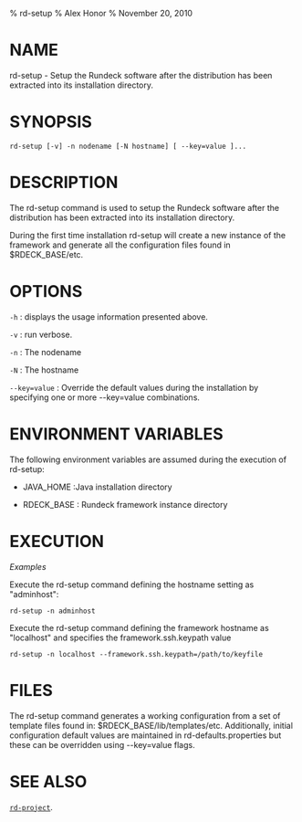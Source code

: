 % rd-setup
% Alex Honor
% November 20, 2010

# NAME

rd-setup - Setup the Rundeck software after the distribution has been extracted into its installation directory.

# SYNOPSIS

`rd-setup [-v] -n nodename [-N hostname] [ --key=value ]...`

# DESCRIPTION

The rd-setup command is used to setup the Rundeck software after the distribution has been extracted into its installation directory.

During the first time installation rd-setup
will create a new instance of the framework and generate all the
configuration files found in $RDECK_BASE/etc.

# OPTIONS

`-h`
: displays the usage information presented above.

`-v`
: run verbose.

`-n`
: The nodename

`-N`
: The hostname

`--key=value`
: Override the default values during the installation by specifying one or more \--key=value combinations.

# ENVIRONMENT VARIABLES #

The following environment variables are assumed during the execution
of rd-setup:

* JAVA_HOME
:Java installation directory

* RDECK_BASE
: Rundeck framework instance directory

# EXECUTION #

*Examples*

Execute the rd-setup command defining the hostname setting as
"adminhost":

~~~~~~~~~~~~~~~~~~~~~~~~~~~~~~~~~~~~~~~~~~~~~~~~~ {.bash}
rd-setup -n adminhost
~~~~~~~~~~~~~~~~~~~~~~~~~~~~~~~~~~~~~~~~~~~~~~~~~ 

Execute the rd-setup command defining the framework hostname as
"localhost" and specifies the framework.ssh.keypath value

~~~~~~~~~~~~~~~~~~~~~~~~~~~~~~~~~~~~~~~~~~~~~~~~~ {.bash}
rd-setup -n localhost --framework.ssh.keypath=/path/to/keyfile
~~~~~~~~~~~~~~~~~~~~~~~~~~~~~~~~~~~~~~~~~~~~~~~~~ 

# FILES #

The rd-setup command generates a working configuration from a set of
template files found in: $RDECK_BASE/lib/templates/etc. Additionally,
initial configuration default values are maintained in
rd-defaults.properties but these can be overridden using
\--key=value flags.

# SEE ALSO

[`rd-project`](rd-project.html).
